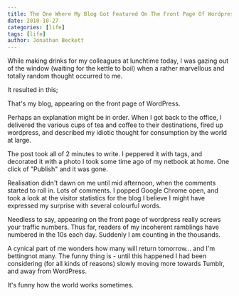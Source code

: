 ```yaml
---
title: The One Where My Blog Got Featured On The Front Page Of Wordpresscom
date: 2010-10-27
categories: [life]
tags: [life]
author: Jonathan Beckett
---
```


While making drinks for my colleagues at lunchtime today, I was gazing out of the window (waiting for the kettle to boil) when a rather marvellous and totally random thought occurred to me.

It resulted in this;

That's my blog, appearing on the front page of WordPress.

Perhaps an explanation might be in order. When I got back to the office, I delivered the various cups of tea and coffee to their destinations, fired up wordpress, and described my idiotic thought for consumption by the world at large.

The post took all of 2 minutes to write. I peppered it with tags, and decorated it with a photo I took some time ago of my netbook at home. One click of "Publish" and it was gone.

Realisation didn't dawn on me until mid afternoon, when the comments started to roll in. Lots of comments. I popped Google Chrome open, and took a look at the visitor statistics for the blog.I believe I might have expressed my surprise with several colourful words.

Needless to say, appearing on the front page of wordpress really screws your traffic numbers. Thus far, readers of my incoherent ramblings have numbered in the 10s each day. Suddenly I am counting in the thousands.

A cynical part of me wonders how many will return tomorrow... and I'm bettingnot many. The funny thing is - until this happened I had been considering (for all kinds of reasons) slowly moving more towards Tumblr, and away from WordPress.

It's funny how the world works sometimes.